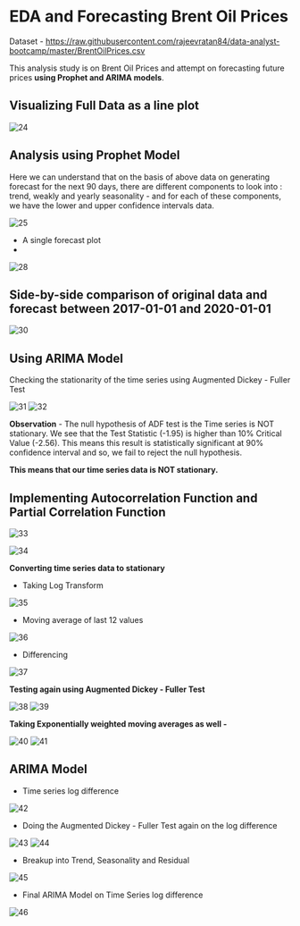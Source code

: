# EDA and Forecasting Brent Oil Prices
Dataset - https://raw.githubusercontent.com/rajeevratan84/data-analyst-bootcamp/master/BrentOilPrices.csv

This analysis study is on Brent Oil Prices and attempt on forecasting future prices **using Prophet and ARIMA models**.

## Visualizing Full Data as a line plot
![24](https://github.com/gagan-gets-data/EDA-F-Brent-Oil-Prices/assets/134737002/e0519eaa-cced-4c5f-8428-17ed8bd1c7fa)

## Analysis using Prophet Model

Here we can understand that on the basis of above data on generating forecast for the next 90 days, there are different components to look into : trend, weakly and yearly seasonality - and for each of these components, we have the lower and upper confidence intervals data. 

![25](https://github.com/gagan-gets-data/EDA-F-Brent-Oil-Prices/assets/134737002/90784bed-d00e-4994-9e52-ebe9ca2ebf76)

- A single forecast plot
- 
![28](https://github.com/gagan-gets-data/EDA-F-Brent-Oil-Prices/assets/134737002/e124004a-234c-438c-8717-ae043db73dc5)

## Side-by-side comparison of original data and forecast between 2017-01-01 and 2020-01-01

![30](https://github.com/gagan-gets-data/EDA-F-Brent-Oil-Prices/assets/134737002/00f949b7-ae9a-4223-83a9-a60541c7582d)

## Using ARIMA Model
Checking the stationarity of the time series using Augmented Dickey - Fuller Test

![31](https://github.com/gagan-gets-data/EDA-F-Brent-Oil-Prices/assets/134737002/8754a874-b6c8-4fbd-9a28-d458243750e6)
![32](https://github.com/gagan-gets-data/EDA-F-Brent-Oil-Prices/assets/134737002/6e283054-3759-4612-b147-f95c83379578)

**Observation** - The null hypothesis of ADF test is the Time series is NOT stationary. We see that the Test Statistic (-1.95) is higher than 10% Critical Value (-2.56). This means this result is statistically significant at 90% confidence interval and so, we fail to reject the null hypothesis.

**This means that our time series data is NOT stationary.**


## Implementing Autocorrelation Function and Partial Correlation Function

![33](https://github.com/gagan-gets-data/EDA-F-Brent-Oil-Prices/assets/134737002/3a384c4d-e187-4ae1-ad78-2f7bfb56f6a5)

![34](https://github.com/gagan-gets-data/EDA-F-Brent-Oil-Prices/assets/134737002/3d6ef6a9-cff1-4178-9c41-c3d93d40719d)

**Converting time series data to stationary**

- Taking Log Transform

![35](https://github.com/gagan-gets-data/EDA-F-Brent-Oil-Prices/assets/134737002/c428160e-45c6-4e59-9aed-6c638d277501)

- Moving average of last 12 values

![36](https://github.com/gagan-gets-data/EDA-F-Brent-Oil-Prices/assets/134737002/db93afcf-a8e4-4791-bbe9-ec4d492bc63d)

- Differencing

![37](https://github.com/gagan-gets-data/EDA-F-Brent-Oil-Prices/assets/134737002/4a7f4892-6cd8-44a2-87d1-63260e448f2d)

**Testing again using Augmented Dickey - Fuller Test**

![38](https://github.com/gagan-gets-data/EDA-F-Brent-Oil-Prices/assets/134737002/ef518214-5ebf-4e99-b6a8-a2d5cb6866b4)
![39](https://github.com/gagan-gets-data/EDA-F-Brent-Oil-Prices/assets/134737002/21813e1a-e68b-427c-bb2d-3af09836c2cb)

**Taking Exponentially weighted moving averages as well -**

![40](https://github.com/gagan-gets-data/EDA-F-Brent-Oil-Prices/assets/134737002/8e7a6a13-0d73-418f-b9b6-0122b845e24d)
![41](https://github.com/gagan-gets-data/EDA-F-Brent-Oil-Prices/assets/134737002/c8fccf71-3c8d-4f18-8c16-4931761b845c)

## ARIMA Model

- Time series log difference

![42](https://github.com/gagan-gets-data/EDA-F-Brent-Oil-Prices/assets/134737002/defb0fcb-c4bf-46e1-bf19-23a6c1339478)

- Doing the Augmented Dickey - Fuller Test again on the log difference

![43](https://github.com/gagan-gets-data/EDA-F-Brent-Oil-Prices/assets/134737002/410bdd6b-9ea7-4c01-a913-a7517615e4a8)
![44](https://github.com/gagan-gets-data/EDA-F-Brent-Oil-Prices/assets/134737002/e4ae47a8-d526-41b4-9eb3-30e37945d5ec)

- Breakup into Trend, Seasonality and Residual

![45](https://github.com/gagan-gets-data/EDA-F-Brent-Oil-Prices/assets/134737002/7d02259c-1458-4793-b653-156988103264)

- Final ARIMA Model on Time Series log difference

![46](https://github.com/gagan-gets-data/EDA-F-Brent-Oil-Prices/assets/134737002/7d0fc45a-29f4-40fe-9c1e-3d035c30834c)
